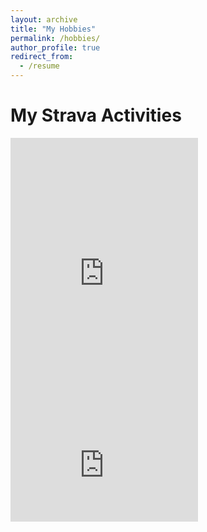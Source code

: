 ```yaml
---
layout: archive
title: "My Hobbies"
permalink: /hobbies/
author_profile: true
redirect_from:
  - /resume
---
```


<h1> My Strava Activities </h1>
<iframe height='454' width='300' frameborder='0' allowtransparency='true'
 scrolling='no' src='https://tinyurl.com/vow7juv'></iframe>
<iframe height='160' width='300' frameborder='0' allowtransparency='true'
 scrolling='no' src='https://tinyurl.com/vltz3pf'></iframe>
